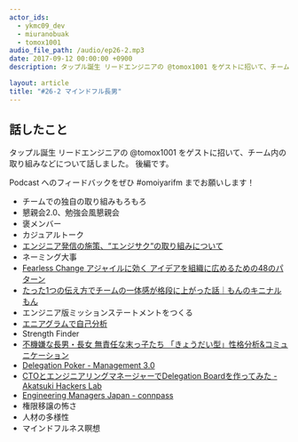 ```yaml
---
actor_ids:
  - ykmc09_dev
  - miuranobuak
  - tomox1001
audio_file_path: /audio/ep26-2.mp3
date: 2017-09-12 00:00:00 +0900
description: タップル誕生 リードエンジニアの @tomox1001 をゲストに招いて、チーム内の取り組みについて話しました。

layout: article
title: "#26-2 マインドフル長男"  
---
```


## 話したこと
タップル誕生 リードエンジニアの @tomox1001 をゲストに招いて、チーム内の取り組みなどについて話しました。
後編です。

Podcast へのフィードバックをぜひ #omoiyarifm までお願いします！

- チームでの独自の取り組みもろもろ
- 懇親会2.0、勉強会風懇親会
- 褒メンバー
- カジュアルトーク
- [エンジニア発信の施策、“エンジサク“の取り組みについて](https://developers.cyberagent.co.jp/blog/archives/7249/)
- ネーミング大事
- [Fearless Change アジャイルに効く アイデアを組織に広めるための48のパターン](https://www.amazon.co.jp/gp/product/462108786X/ref=as_li_tl?ie=UTF8&camp=247&creative=1211&creativeASIN=462108786X&linkCode=as2&tag=ykmc09-22&linkId=beda6d743fa5b37a7ff50b361848fe77)
- [たった1つの伝え方でチームの一体感が格段に上がった話｜もんのキニナルもん](https://ameblo.jp/monburan37/entry-12253291613.html)
- エンジニア版ミッションステートメントをつくる
- [エニアグラムで自己分析](http://shining.main.jp/eniatest.html)
- Strength Finder
- [不機嫌な長男・長女 無責任な末っ子たち 「きょうだい型」性格分析&コミュニケーション](https://www.amazon.co.jp/gp/product/4799319620/ref=as_li_tl?ie=UTF8&camp=247&creative=1211&creativeASIN=4799319620&linkCode=as2&tag=ykmc09-22&linkId=55e3be1afa2568fc1a69593537da39df)
- [Delegation Poker - Management 3.0](https://management30.com/product/delegation-poker/)
- [CTOとエンジニアリングマネージャーでDelegation Boardを作ってみた - Akatsuki Hackers Lab](http://hackerslab.aktsk.jp/delegation_board)
- [Engineering Managers Japan - connpass](https://emjp.connpass.com/)
- 権限移譲の怖さ
- 人材の多様性
- マインドフルネス瞑想